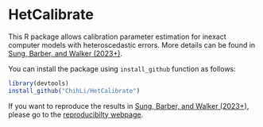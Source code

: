 # HetCalibrate
This R package allows calibration parameter estimation for inexact computer models with heteroscedastic errors. More details can be found in [Sung, Barber, and Walker (2023+)](https://arxiv.org/abs/1910.11518).

You can install the package using `install_github` function as follows:
``` r
library(devtools)
install_github("ChihLi/HetCalibrate")
```
If you want to reproduce the results in [Sung, Barber, and Walker (2023+)](https://arxiv.org/abs/1910.11518), please go to the [reproducibilty webpage](https://github.com/ChihLi/HetCalibrate-Reproducibility).
